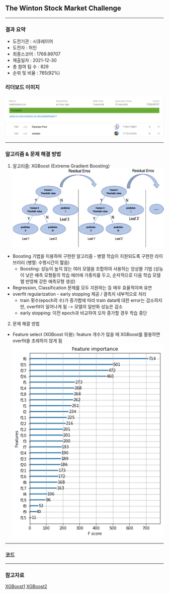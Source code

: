 ## The Winton Stock Market Challenge


------------

### 결과 요약

* 도전기관 : 시큐레이어
* 도전자 : 허인
* 최종스코어 : 1769.89707
* 제출일자 : 2021-12-30
* 총 참여 팀 수 : 829
* 순위 및 비율 :  765(92%)

### 리더보드 이미지

![결과](screenshot/score.png)
![결과](screenshot/leaderboard.png)

----------

### 알고리즘 & 문제 해결 방법

1. 알고리즘: XGBoost (Extreme Gradient Boosting)
  ![xgboost](screenshot/xgboost.jpg)
  * Boosting 기법을 이용하여 구현한 알고리즘 - 병렬 학습이 지원되도록 구현한 라이브러리 (병렬: 수행시간이 짧음)
    - Boosting: 성능이 높지 않는 여러 모델을 조합하여 사용하는 앙상블 기법
                (성능이 낮은 예측 모형들의 학습 에러에 가중치를 두고, 순차적으로 다음 학습 모델엘 반영해 강한 예측모형 생성)
  * Regression, Classification 문제를 모두 지원하는 등 매우 효율적이며 유연
  * overfit regularization - early stopping 제공 / 결측치 내부적으로 처리
    - train 횟수(epoch의 수)가 증가함에 따라 train data에 대한 error는 감소하지만, overfit이 일어나게 됨 -> 모델의 일반화 성능은 감소
    - early stopping: 이전 epoch과 비교하여 오차 증가할 경우 학습 중단
  
2. 문제 해결 방법
  * Feature select (XGBoost 이용): feature 개수가 많을 때 XGBoost를 활용하면 overfit을 초래하지 않게 됨
    <img src="screenshot/features.png">



-----------

### 코드



-----------

### 참고자료
[XGBoost1](https://xgboost.readthedocs.io/en/stable/tutorials/model.html)
[XGBoost2](https://www.sciencedirect.com/science/article/pii/S2090447921000125)


